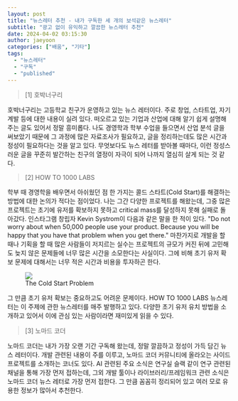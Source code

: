 ```yaml
---
layout: post
title: "뉴스레터 추천 - 내가 구독한 세 개의 보석같은 뉴스레터"
subtitle: "광고 없이 유익하고 깔끔한 뉴스레터 추천"
date: 2024-04-02 03:15:30
author: jaeyoon
categories: ["배움", "기타"]
tags:
  - "뉴스레터"
  - "구독"
  - "published"
---
```


> [1] 호박너구리

호박너구리는 고등학교 친구가 운영하고 있는 뉴스 레터이다. 주로 창업, 스타트업, 자기계발 등에 대한 내용이 실려 있다. 떠오르고 있는 기업과 산업에 대해 알기 쉽게 설명해주는 글도 있어서 정말 흥미롭다. 나도 경영학과 학부 수업을 들으면서 산업 분석 글을 써보았기 때문에 그 과정에 많은 자료조사가 필요하고, 글을 정리하는데도 많은 시간과 정성이 필요하다는 것을 알고 있다. 무엇보다도 뉴스 레터를 받아볼 때마다, 이런 정성스러운 글을 꾸준히 발간하는 친구의 열정이 자극이 되어 나까지 열심히 살게 되는 것 같다.

> [2] HOW TO 1000 LABS

학부 때 경영학을 배우면서 아쉬웠던 점 한 가지는 콜드 스타트(Cold Start)를 해결하는 방법에 대한 논의가 적다는 점이었다. 나는 그간 다양한 프로젝트를 해왔는데, 그중 많은 프로젝트는 초기에 유저를 확보하지 못하고 critical mass를 달성하지 못해 실패로 돌아갔다. 인스타그램 창립자 Kevin Systrom이 다음과 같은 말을 한 적이 있다. "Do not worry about when 50,000 people use your product. Because you will be happy that you have that problem when you get there." 마찬가지로 개발을 할 때나 기획을 할 때 많은 사람들이 저지르는 실수는 프로젝트의 규모가 커진 뒤에 고민해도 늦지 않은 문제들에 너무 많은 시간을 소모한다는 사실이다. 그에 비해 초기 유저 확보 문제에 대해서는 너무 적은 시간과 비용을 투자하곤 한다.

<figure><img data-action="zoom" src="https://miro.medium.com/v2/resize:fit:1400/1*IGIW6kGNMQLwIkJHInLuJw.png"><figcaption> The Cold Start Problem </figcaption></figure>

그 만큼 초기 유저 확보는 중요하고도 어려운 문제이다. HOW TO 1000 LABS 뉴스레터는 이 주제에 관한 뉴스레터를 매주 발행하고 있다. 다양한 초기 유저 유치 방법을 소개하고 있어서 이에 관심 있는 사람이라면 재미있게 읽을 수 있다.

> [3] 노마드 코더

노마드 코더는 내가 가장 오랜 기간 구독해 왔는데, 정말 깔끔하고 정성이 가득 담긴 뉴스 레터이다. 개발 관련된 내용이 주를 이루고, 노마드 코더 커뮤니티에 올라오는 사이드 프로젝트를 소개하는 코너도 있다. AI 관련된 주요 소식은 연구실 슬랙 같이 연구 관련된 채널을 통해 가장 먼저 접하는데, 그외 개발 툴이나 라이브러리/프레임워크 관련 소식은 노마드 코더 뉴스 레터로 가장 먼저 접한다. 그 만큼 꼼꼼히 정리되어 있고 여러 모로 유용한 정보가 많아서 추천한다.
